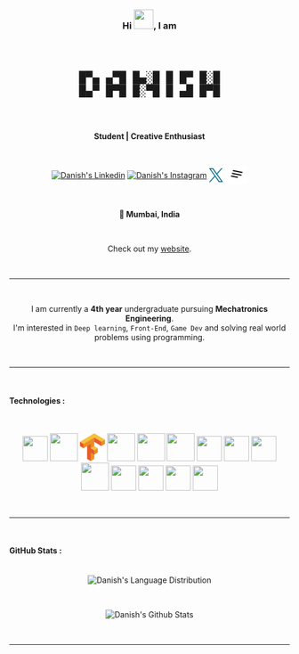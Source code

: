 <h3 align="center">Hi <img src="https://c.tenor.com/Wx9IEmZZXSoAAAAi/hi.gif" height="35" width="35">, I am 
</h3>
<br>
<pre align="center">
<font size="5">
█▀▄ ▄▀█ █▄░█ █ █▀ █░█
█▄▀ █▀█ █░▀█ █ ▄█ █▀█
</font>
</pre>
<br>
<p align="center">
<b>Student | Creative Enthusiast</b>
</p>
<br>
<p align="center">
<a href="https://www.linkedin.com/in/dan10ish/" target="_blank" rel="noopener noreferrer"><img align="center" src="./Resources/Readme_icons/r_linkedin.svg" alt="Danish's Linkedin" height="40" width="40" /></a>
<a href="https://www.instagram.com/dan10ish/" target="_blank" rel="noopener noreferrer"><img align="center" src="./Resources/Readme_icons/r_instagram.svg" alt="Danish's Instagram" height="30" width="40"/></a>
<a href="https://twitter.com/dan10ish" target="_blank" rel="noopener noreferrer"><img align="center" src="./Resources/Readme_icons/x.svg" alt="Danish's Twitter" height="25" width="25"/></a>
<a href="https://dan10ish.read.cv/" target="_blank" rel="noopener noreferrer"><img align="center" src="./Resources/Readme_icons/ReadCV.svg" alt="Danish's Snapchat" height="33" width="40"/></a>
</p>
</p>
<br>
<p align="center">
<b>📍 Mumbai, India</b>
</p>
<br>
<p align="center">
Check out my <a href="https://danishansari.in/">website</a>.
</p>
<br>

<hr>
<br>

<p align="center">
<p align="center">
    I am currently a <b>4th year</b> undergraduate pursuing <b>Mechatronics Engineering</b>.
     
  <br>
I'm interested in <code>Deep learning</code>, <code>Front-End</code>, <code>Game Dev</code> and solving real world problems using programming. 
</p>
<br>
<hr>
<br>
<h4>Technologies : </h4>
<br>
  <p align="center">
  <img height="45" width="45px" src="./Resources/Readme_icons/python.svg">
  <img height="50" width="50px" src="./Resources/Readme_icons/react.svg">
  <img height="50" width="45px" src="./Resources/Readme_icons/Tensorflow.svg">
  <img height="50" width="50px" src="./Resources/Readme_icons/c.svg">
  <img height="50" width="50px" src="./Resources/Readme_icons/cpp.svg">
  <img height="50" width="50px" src="./Resources/Readme_icons/c-sharp.svg">
  <img height="45" width="45px" src="./Resources/Readme_icons/html.svg">
  <img height="45" width="45px" src="./Resources/Readme_icons/css.svg">
  <img height="45" width="45px" src="./Resources/Readme_icons/unity.svg">
  <img height="50" width="50px" src="./Resources/Readme_icons/blender.svg">
  <img height="45" width="45px" src="./Resources/Readme_icons/fusion.svg">
  <img height="45" width="45px" src="./Resources/Readme_icons/adobe-photoshop.svg">
  <img height="45" width="45px" src="./Resources/Readme_icons/figma.svg">
  <img height="45" width="45px" src="./Resources/Readme_icons/autocad.svg">

  </p>
  <br>
  <hr>
  <br>
 <h4>GitHub Stats :</h4>
<p align="center">
<br> 
<img src="https://github-readme-stats-five-flame-83.vercel.app/api/top-langs?username=dan10ish&show_icons=true&theme=solarized-light&locale=en&layout=compact" alt="Danish's Language Distribution" width="380" /></p>
<br>
<p align="center"><img src="https://github-readme-stats-five-flame-83.vercel.app/api?username=dan10ish&hide=prs,issues&show_icons=true&theme=solarized-light&locale=en" alt="Danish's Github Stats" width="380" /></p>

<br>

---
